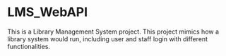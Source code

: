 # LMS_WebAPI
This is a Library Management System project. This project mimics how a library system would run, including user and staff login with different functionalities.
